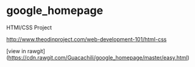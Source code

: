 # google_homepage

HTMl/CSS Project

http://www.theodinproject.com/web-development-101/html-css

[view in rawgit] (https://cdn.rawgit.com/Guacachili/google_homepage/master/easy.html)
